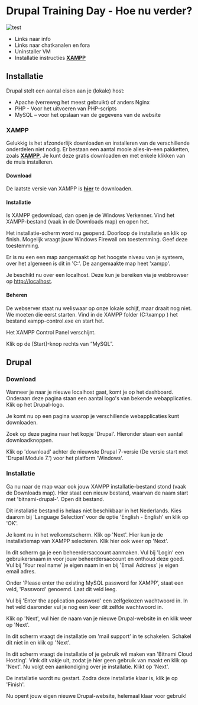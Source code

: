 # Drupal Training Day - Hoe nu verder?

![test](http://drupaltrainingday.nl/sites/all/themes/trainingday/css/images/DTD2015-seal-golden-100x100.png)

* Links naar info
* Links naar chatkanalen en fora
* Uninstaller VM
* Installatie instructies [**XAMPP**](https://www.apachefriends.org/index.html)


## Installatie
Drupal stelt een aantal eisen aan je (lokale) host:

 * Apache (verreweg het meest gebruikt) of anders Nginx
 * PHP - Voor het uitvoeren van PHP-scripts
 * MySQL – voor het opslaan van de gegevens van de website
 
### XAMPP
Gelukkig is het afzonderlijk downloaden en installeren van de verschillende onderdelen niet nodig. Er bestaan een aantal mooie alles-in-een pakketten, zoals [**XAMPP**](https://www.apachefriends.org/index.html). Je kunt deze gratis downloaden en met enkele klikken van de muis installeren.

#### Download

De laatste versie van XAMPP is [**hier**](http://sourceforge.net/projects/xampp/files/latest/download) te downloaden.

#### Installatie

Is XAMPP gedownload, dan open je de Windows Verkenner. Vind het XAMPP-bestand (vaak in de Downloads map) en open het. 

Het installatie-scherm word nu geopend. Doorloop de installatie en klik op finish. Mogelijk vraagt jouw Windows Firewall om toestemming. Geef deze toestemming.

Er is nu een een map aangemaakt op het hoogste niveau van je systeem, over het algemeen is dit in 'C:\'. De aangemaakte map heet 'xampp'.

Je beschikt nu over een localhost. Deze kun je bereiken via je webbrowser op <http://localhost>.

#### Beheren
De webserver staat nu weliswaar op onze lokale schijf, maar draait nog niet. We moeten die eerst starten. Vind in de XAMPP folder (C:\xampp ) het bestand xampp-control.exe en start het.

Het XAMPP Control Panel verschijnt.

Klik op de [Start]-knop rechts van “MySQL”.

## Drupal
### Download
Wanneer je naar je nieuwe localhost gaat, komt je op het dashboard.
Onderaan deze pagina staan een aantal logo's van bekende webapplicaties. Klik op het Drupal-logo.

Je komt nu op een pagina waarop je verschillende webapplicaties kunt downloaden.

Zoek op deze pagina naar het kopje 'Drupal'. Hieronder staan een aantal downloadknoppen.

Klik op 'download' achter de nieuwste Drupal 7-versie (De versie start met 'Drupal Module 7.') voor het platform 'Windows'.

### Installatie
Ga nu naar de map waar ook jouw XAMPP installatie-bestand stond (vaak de Downloads map). Hier staat een nieuw bestand, waarvan de naam start met 'bitnami-drupal-'. Open dit bestand.

Dit installatie bestand is helaas niet beschikbaar in het Nederlands. Kies daarom bij 'Language Selection' voor de optie 'English - English' en klik op 'OK'.

Je komt nu in het welkomstscherm. Klik op 'Next'. Hier kun je de installatiemap van XAMPP selecteren. Klik hier ook weer op 'Next'.

In dit scherm ga je een beheerdersaccount aanmaken. Vul bij 'Login' een gebruikersnaam in voor jouw beheerdersaccount en onthoud deze goed. Vul bij 'Your real name' je eigen naam in en bij 'Email Address' je eigen email adres.

Onder 'Please enter the existing MySQL password for XAMPP', staat een veld, 'Password' genoemd. Laat dit veld leeg.

Vul bij 'Enter the application password' een zelfgekozen wachtwoord in. In het veld daaronder vul je nog een keer dit zelfde wachtwoord in.

Klik op 'Next', vul hier de naam van je nieuwe Drupal-website in en klik weer op 'Next'.

In dit scherm vraagt de installatie om 'mail support' in te schakelen. Schakel dit niet in en klik op 'Next'.

In dit scherm vraagt de installatie of je gebruik wil maken van 'Bitnami Cloud Hosting'. Vink dit vakje uit, zodat je hier geen gebruik van maakt en klik op 'Next'. Nu volgt een aankondiging over je installatie. Klikt op 'Next'.

De installatie wordt nu gestart. Zodra deze installatie klaar is, klik je op 'Finish'.

Nu opent jouw eigen nieuwe Drupal-website, helemaal klaar voor gebruik!




